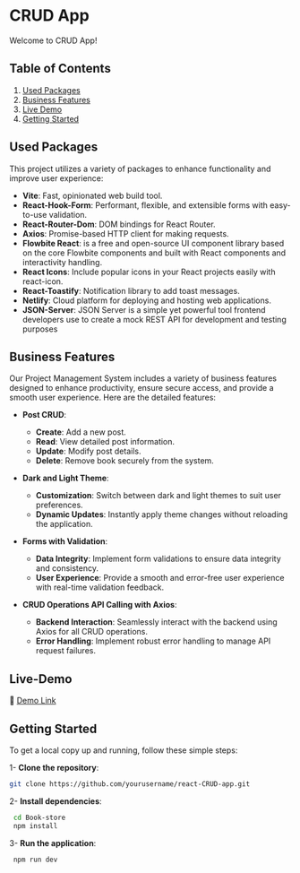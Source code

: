# CRUD App

Welcome to CRUD App!

## Table of Contents
1. [Used Packages](#used-packages)
2. [Business Features](#business-features)
3. [Live Demo](#live-demo)
4. [Getting Started](#getting-started)

## Used Packages

This project utilizes a variety of packages to enhance functionality and improve user experience:

- **Vite**: Fast, opinionated web build tool.
- **React-Hook-Form**: Performant, flexible, and extensible forms with easy-to-use validation.
- **React-Router-Dom**: DOM bindings for React Router.
- **Axios**: Promise-based HTTP client for making requests.
- **Flowbite React**: is a free and open-source UI component library based on the core Flowbite components and built with React components and interactivity handling.
- **React Icons**: Include popular icons in your React projects easily with react-icon.
- **React-Toastify**: Notification library to add toast messages.
- **Netlify**: Cloud platform for deploying and hosting web applications.
- **JSON-Server**: JSON Server is a simple yet powerful tool frontend developers use to create a mock REST API for development and testing purposes

## Business Features

Our Project Management System includes a variety of business features designed to enhance productivity, ensure secure access, and provide a smooth user experience. Here are the detailed features:

- **Post CRUD**:
  - **Create**: Add a new post.
  - **Read**: View detailed post information.
  - **Update**: Modify post details.
  - **Delete**: Remove book securely from the system.

- **Dark and Light Theme**:
  - **Customization**: Switch between dark and light themes to suit user preferences.
  - **Dynamic Updates**: Instantly apply theme changes without reloading the application.

- **Forms with Validation**:
  - **Data Integrity**: Implement form validations to ensure data integrity and consistency.
  - **User Experience**: Provide a smooth and error-free user experience with real-time validation feedback.

- **CRUD Operations API Calling with Axios**:
  - **Backend Interaction**: Seamlessly interact with the backend using Axios for all CRUD operations.
  - **Error Handling**: Implement robust error handling to manage API request failures.

## Live-Demo

📎  [Demo Link](https://react-crud-app-melshimi.netlify.app/)

## Getting Started

To get a local copy up and running, follow these simple steps:

1- **Clone the repository**:
   ```sh
   git clone https://github.com/yourusername/react-CRUD-app.git
   ```
2- **Install dependencies**:
  ```sh
   cd Book-store
   npm install
  ```
3- **Run the application**:
   ```sh
    npm run dev
   ```




   
